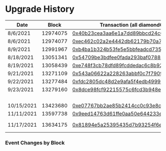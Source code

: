 # Upgrade History

| Date       | Block    | Transaction (all diamondCuts / ownerPause / ownerUnpause)                                                                                                        | Description                                                              | Commit                                                                                                                                  |
|------------|----------|------------------------------------------------------------------------------------------------------------------------------------------------------------------|--------------------------------------------------------------------------|-----------------------------------------------------------------------------------------------------------------------------------------|
| 8/6/2021   | 12974075 | [0x40b23cea3aa6e1a7dd89bbcd24c67f6fa1f6d663d7609f14046cd6cf50b6ce86](https://etherscan.io/tx/0x40b23cea3aa6e1a7dd89bbcd24c67f6fa1f6d663d7609f14046cd6cf50b6ce86) | Beanstalk                                                                | [ccce0fa18a83cc09f6a889c302b6e509230a486f](https://github.com/BeanstalkFarms/Beanstalk/commit/ccce0fa18a83cc09f6a889c302b6e509230a486f) |
| 8/6/2021   | 12974077 | [0xec462c02a2e4442db62179b70a7c07f812b237e127a5b24ba192f796f8013db6](https://etherscan.io/tx/0xec462c02a2e4442db62179b70a7c07f812b237e127a5b24ba192f796f8013db6) | Beanstalk                                                                | [ccce0fa18a83cc09f6a889c302b6e509230a486f](https://github.com/BeanstalkFarms/Beanstalk/commit/ccce0fa18a83cc09f6a889c302b6e509230a486f) |
| 8/9/2021   | 12991967 | [0xb4ba1b324b53fe5e5bbfeadcd735dc9c20bcea4ff08ac75eb46961ea026aae81](https://etherscan.io/tx/0xb4ba1b324b53fe5e5bbfeadcd735dc9c20bcea4ff08ac75eb46961ea026aae81) |                                                                          |                                                                                                                                         |
| 8/18/2021  | 13051341 | [0x54709be3bdfee0fada293baf07882bc768d0a79607da59049f0cbb30492d007e](https://etherscan.io/tx/0x54709be3bdfee0fada293baf07882bc768d0a79607da59049f0cbb30492d007e) |                                                                          |                                                                                                                                         |
| 8/19/2021  | 13058439 | [0xe748f3cb78dfd89fcddedac6c8b92fc24cb3e265430eaccafa47b58af51119f1](https://etherscan.io/tx/0xe748f3cb78dfd89fcddedac6c8b92fc24cb3e265430eaccafa47b58af51119f1) |                                                                          |                                                                                                                                         |
| 9/21/2021  | 13271109 | [0x543a06622a228263abbf0c7f79094eb5f22cede6cf954a3bfd10b9638ecbeaf1](https://etherscan.io/tx/0x543a06622a228263abbf0c7f79094eb5f22cede6cf954a3bfd10b9638ecbeaf1) |                                                                          |                                                                                                                                         |
| 9/22/2021  | 13277484 | [0xfdc2805dc48d2e9afa5f4edb4999416f2589c4ffb39dcf71a747bfb6a40a0fae](https://etherscan.io/tx/0xfdc2805dc48d2e9afa5f4edb4999416f2589c4ffb39dcf71a747bfb6a40a0fae) |                                                                          |                                                                                                                                         |
| 9/23/2021  | 13279160 | [0x8dce98fcf92215575c6fcd3b948ec64395399e5efd6cdcc23509df9a94da59b6](https://etherscan.io/tx/0x8dce98fcf92215575c6fcd3b948ec64395399e5efd6cdcc23509df9a94da59b6) |                                                                          |                                                                                                                                         |
|            |          |                                                                                                                                                                  | [BIP-0](https://arweave.net/cBvmRC2xNv9pWvT_e-0xkhTIpZc6PPtNqPNzO3c2H5I) | [43c9158f2b1c0fe3624358abd91f953723d8c866](https://github.com/BeanstalkFarms/Beanstalk/commit/43c9158f2b1c0fe3624358abd91f953723d8c866) |
| 10/15/2021 | 13423680 | [0xe07767bb2ae85b2414cc0c93e8c47feb3191cdda503bbf55008780b48f97ec4b](https://etherscan.io/tx/0xe07767bb2ae85b2414cc0c93e8c47feb3191cdda503bbf55008780b48f97ec4b) | [BIP-1](https://arweave.net/1AmOuiXLc6Dk1a00JYeosUh2Myvkkqx5Qkxbf0kl12g) | [1f7951e21a6b6aa5012d1dc46fee6c9a5a1cd3e5](https://github.com/BeanstalkFarms/Beanstalk/commit/1f7951e21a6b6aa5012d1dc46fee6c9a5a1cd3e5) |
| 11/11/2021 | 13597738 | [0x9eed14763d61ffe0aa50e644233e01e54decf8b5b49466f6e12b3ed599faeb1c](https://etherscan.io/tx/0x9eed14763d61ffe0aa50e644233e01e54decf8b5b49466f6e12b3ed599faeb1c) | [BIP-2](https://arweave.net/CoqappwrTQJ3Q9y6Zi0QHKFlCxZBfm6RMxXeHvgvkag) | [77b115f29e7690887bfc59f9533ba68b55edd6d2](https://github.com/BeanstalkFarms/Beanstalk/commit/77b115f29e7690887bfc59f9533ba68b55edd6d2) |
| 11/17/2021 | 13634175 | [0x81894e5a25395435d7b93254f6e4236be557c4dd864786bd38f67116e9ba5bd1](https://etherscan.io/tx/0x81894e5a25395435d7b93254f6e4236be557c4dd864786bd38f67116e9ba5bd1) | BIP-2 Patch 1                                                            | [69453d7ddb173f81e9bed734f4487e692f47b21e](https://github.com/BeanstalkFarms/Beanstalk/commit/69453d7ddb173f81e9bed734f4487e692f47b21e) |


### Event Changes by Block
